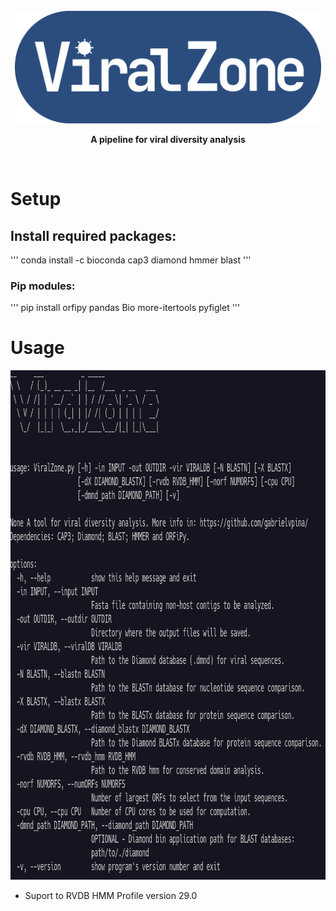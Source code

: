 <br>

<div align="center">

<img src="https://github.com/gabrielvpina/my_images/blob/main/vz_blueBG.png" width="490" height="180">
  
  <p align="center">
    <strong>A pipeline for viral diversity analysis</strong>
  </p>
</div>
<br>

# Setup
## Install required packages:
'''
conda install -c bioconda cap3 diamond hmmer blast
'''
### Pip modules:
'''
pip install orfipy pandas Bio more-itertools pyfiglet
'''

# Usage
<img src="https://github.com/gabrielvpina/my_images/blob/main/viralzone_usage.png" width="929" height="815">


* Suport to RVDB HMM Profile version 29.0
